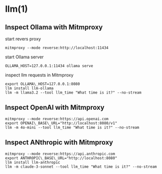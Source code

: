 # llm(1)

## Inspect Ollama with Mitmproxy

  start revers proxy

    mitmproxy --mode reverse:http://localhost:11434

  start Ollama server

    OLLAMA_HOST=127.0.0.1:11434 ollama serve

  inspect llm requests in Mitmproxy

    export OLLAMA\_HOST=127.0.0.1:8080
    llm install llm-ollama
    llm -m llama3.2 --tool llm_time "What time is it?" --no-stream

## Inspect OpenAI with Mitmproxy

    mitmproxy --mode reverse:https://api.openai.com
    export OPENAI\_BASE\_URL="http://localhost:8080/v1"
    llm -m 4o-mini --tool llm_time "What time is it?" --no-stream

## Inspect ANthropic with Mitmproxy

    mitmproxy --mode reverse:https://api.anthropic.com
    export ANTHROPIC\_BASE\_URL="http://localhost:8080"
    llm install llm-anthropic
    llm -m claude-3-sonnet --tool llm_time "What time is it?" --no-stream

